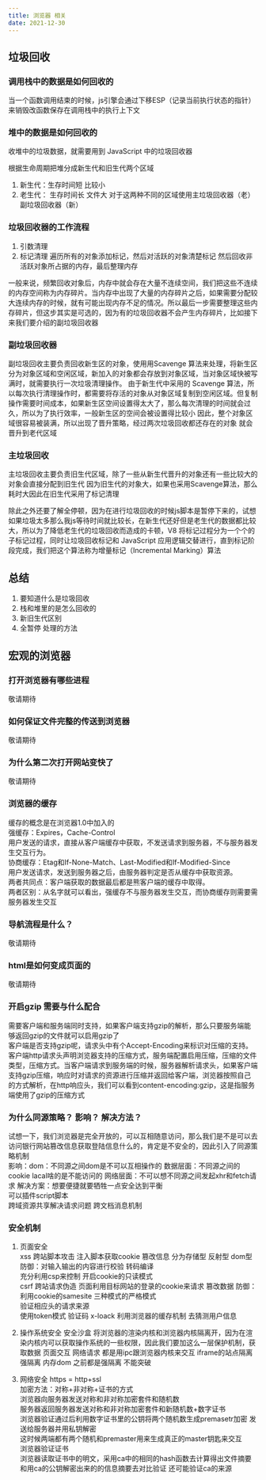 ```yaml
---
title: 浏览器 相关
date: 2021-12-30
---
```

<!--
 * @Descripttion: ----描述----
 * @version: 1.0
 * @Author: 张鹏
 * @Date: 2021-12-30 10:21:16
 * @LastEditors: 张鹏
 * @LastEditTime: 2022-01-06 10:54:47
-->


## 垃圾回收

### 调用栈中的数据是如何回收的
当一个函数调用结束的时候，js引擎会通过下移ESP（记录当前执行状态的指针）来销毁改函数保存在调用栈中的执行上下文
### 堆中的数据是如何回收的
收堆中的垃圾数据，就需要用到 JavaScript 中的垃圾回收器

根据生命周期把堆分成新生代和旧生代两个区域
1. 新生代：生存时间短 比较小
2. 老生代： 生存时间长 文件大
对于这两种不同的区域使用主垃圾回收器（老） 副垃圾回收器（新）
### 垃圾回收器的工作流程
1. 引数清理
2. 标记清理 遍历所有的对象添加标记，然后对活跃的对象清楚标记 然后回收非活跃对象所占据的内存，最后整理内存

一般来说，频繁回收对象后，内存中就会存在大量不连续空间，我们把这些不连续的内存空间称为内存碎片。当内存中出现了大量的内存碎片之后，如果需要分配较大连续内存的时候，就有可能出现内存不足的情况。所以最后一步需要整理这些内存碎片，但这步其实是可选的，因为有的垃圾回收器不会产生内存碎片，比如接下来我们要介绍的副垃圾回收器
### 副垃圾回收器
副垃圾回收主要负责回收新生区的对象，使用用Scavenge 算法来处理，将新生区分为对象区域和空闲区域，新加入的对象都会存放到对象区域，当对象区域快被写满时，就需要执行一次垃圾清理操作。
由于新生代中采用的 Scavenge 算法，所以每次执行清理操作时，都需要将存活的对象从对象区域复制到空闲区域。但复制操作需要时间成本，如果新生区空间设置得太大了，那么每次清理的时间就会过久，所以为了执行效率，一般新生区的空间会被设置得比较小
因此，整个对象区域很容易被装满，所以出现了晋升策略，经过两次垃圾回收都还存在的对象 就会晋升到老代区域
### 主垃圾回收
主垃圾回收主要负责旧生代区域，除了一些从新生代晋升的对象还有一些比较大的对象会直接分配到旧生代
因为旧生代的对象大，如果也采用Scavenge算法，那么耗时大因此在旧生代采用了标记清理

除此之外还要了解全停顿，因为在进行垃圾回收的时候js脚本是暂停下来的，试想如果垃圾太多那么我js等待时间就比较长，在新生代还好但是老生代的数据都比较大，所以为了降低老生代的垃圾回收而造成的卡顿，V8 将标记过程分为一个个的子标记过程，同时让垃圾回收标记和 JavaScript 应用逻辑交替进行，直到标记阶段完成，我们把这个算法称为增量标记（Incremental Marking）算法

## 总结
1. 要知道什么是垃圾回收
2. 栈和堆里的是怎么回收的
3. 新旧生代区别
4. 全暂停 处理的方法

## 宏观的浏览器

### 打开浏览器有哪些进程
敬请期待
### 如何保证文件完整的传送到浏览器
敬请期待
### 为什么第二次打开网站变快了
敬请期待

### 浏览器的缓存
缓存的概念是在浏览器1.0中加入的  
强缓存：Expires，Cache-Control  
用户发送的请求，直接从客户端缓存中获取，不发送请求到服务器，不与服务器发生交互行为。  
协商缓存：Etag和If-None-Match、Last-Modified和If-Modified-Since  
用户发送请求，发送到服务器之后，由服务器判定是否从缓存中获取资源。  
两者共同点：客户端获取的数据最后都是熊客户端的缓存中取得。  
两者区别：从名字就可以看出，强缓存不与服务器发生交互，而协商缓存则需要需服务器发生交互  

### 导航流程是什么？
敬请期待
### html是如何变成页面的
敬请期待

### 开启gzip 需要与什么配合

需要客户端和服务端同时支持，如果客户端支持gzip的解析，那么只要服务端能够返回gzip的文件就可以启用gzip了  
客户端是否支持gzip呢，请求头中有个Accept-Encoding来标识对压缩的支持。客户端http请求头声明浏览器支持的压缩方式，服务端配置启用压缩，压缩的文件类型，压缩方式。当客户端请求到服务端的时候，服务器解析请求头，如果客户端支持gzip压缩，响应时对请求的资源进行压缩并返回给客户端，浏览器按照自己的方式解析，在http响应头，我们可以看到content-encoding:gzip，这是指服务端使用了gzip的压缩方式

### 为什么同源策略？ 影响？ 解决方法？
试想一下，我们浏览器是完全开放的，可以互相随意访问，那么我们是不是可以去访问银行网站篡改信息获取登陆信息什么的，肯定是不安全的，因此引入了同源策略机制  
影响：dom：不同源之间dom是不可以互相操作的
     数据层面：不同源之间的cookie lacal啥的是不能访问的
     网络层面：不可以想不同源之间发起xhr和fetch请求
解决方案：想要便捷就要牺牲一点安全达到平衡  
可以插件script脚本  
跨域资源共享解决请求问题
跨文档消息机制


### 安全机制
1. 页面安全  
xss 跨站脚本攻击 注入脚本获取cookie 篡改信息
分为存储型 反射型  dom型
防御：对输入输出的内容进行校验 转码编译  
     充分利用csp来控制
     开启cookie的只读模式  
csrf 跨站请求伪造 页面利用目标网站的登录的cookie来请求 篡改数据
防御：利用cookie的samesite 三种模式的严格模式  
     验证相应头的请求来源  
     使用token模式 验证码
x-loack 利用浏览器的缓存机制 去猜测用户信息  

2. 操作系统安全
安全沙盒 将浏览器的渲染内核和浏览器内核隔离开，因为在渲染内核内可以获取操作系统的一些权限，因此我们要加这么一层保护机制，获取数据 页面交互 网络请求 都是用ipc跟浏览器内核来交互
iframe的站点隔离 强隔离 内存dom 之前都是强隔离 不能突破
3. 网络安全
https = http+ssl  
加密方法：对称+非对称+证书的方式  
浏览器向服务器发送对称和非对称加密套件和随机数  
服务器返回服务器发送对称和非对称加密套件和新随机数+数字证书  
浏览器验证通过后利用数字证书里的公钥将两个随机数生成premasetr加密 发送给服务器并用私钥解密  
 这时候两端都有两个随机和premaster用来生成真正的master钥匙来交互  
浏览器验证证书  
浏览器读取证书中的明文，采用ca中的相同的hash函数去计算得出文件摘要和用ca的公钥解密出来的的信息摘要去对比验证 还可能验证ca的来源

